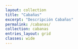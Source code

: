 ```yaml
---
layout: collection
title: "Cabañas"
excerpt: "Descripción Cabañas"
permalink: /cabanas/
collection: cabanas
entries_layout: grid
classes: wide
---
```

